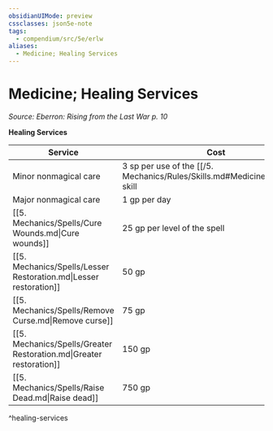 ```yaml
---
obsidianUIMode: preview
cssclasses: json5e-note
tags:
  - compendium/src/5e/erlw
aliases:
  - Medicine; Healing Services
---
```

# Medicine; Healing Services
*Source: Eberron: Rising from the Last War p. 10* 

**Healing Services**

| Service | Cost |
|---------|------|
| Minor nonmagical care | 3 sp per use of the [[/5. Mechanics/Rules/Skills.md#Medicine\|Medicine]] skill |
| Major nonmagical care | 1 gp per day |
| [[5. Mechanics/Spells/Cure Wounds.md\|Cure wounds]] | 25 gp per level of the spell |
| [[5. Mechanics/Spells/Lesser Restoration.md\|Lesser restoration]] | 50 gp |
| [[5. Mechanics/Spells/Remove Curse.md\|Remove curse]] | 75 gp |
| [[5. Mechanics/Spells/Greater Restoration.md\|Greater restoration]] | 150 gp |
| [[5. Mechanics/Spells/Raise Dead.md\|Raise dead]] | 750 gp |
^healing-services
